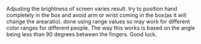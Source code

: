 Adjusting the brightness of screen varies result. try to position hand completely in the box and avoid arm or wrist coming in the box(as it will change the arearatio). done using range values so may work for different color ranges for different people. 
The way this works is based on the angle being less than 90 degrees between the fingers. Good luck.
